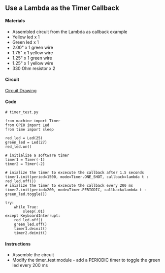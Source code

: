 ## Use a Lambda as the Timer Callback

#### Materials
 - Assembled circuit from the Lambda as callback example
 - Yellow led x 1
 - Green led x 1
 - 2.00" x 1 green wire
 - 1.75" x 1 yellow wire
 - 1.25" x 1 green wire
 - 1.25" x 1 yellow wire
 - 330 Ohm resistor x 2

 #### Circuit
[Circuit Drawing](lesson02-05.pdf)

#### Code
```
# timer_test.py

from machine import Timer
from GPIO import Led
from time import sleep

red_led = Led(25)
green_led = Led(27)
red_led.on()

# initialize a software timer
timer1 = Timer(-1)
timer2 = Timer(-2)

# inialize the timer to excecute the callback after 1.5 seconds
timer1.init(period=1500, mode=Timer.ONE_SHOT, callback=lambda t : red_led.off())
# inialize the timer to excecute the callback every 200 ms
timer2.init(period=200, mode=Timer.PERIODIC, callback=lambda t : green_led.toggle())

try:
    while True:
        sleep(.01)
except KeyboardInterrupt:
    red_led.off()
    green_led.off()
    timer1.deinit()
    timer2.deinit()
```
#### Instructions
 - Assemble the circuit
 - Modify the timer_test module - add a PERIODIC timer to toggle the green led every 200 ms
